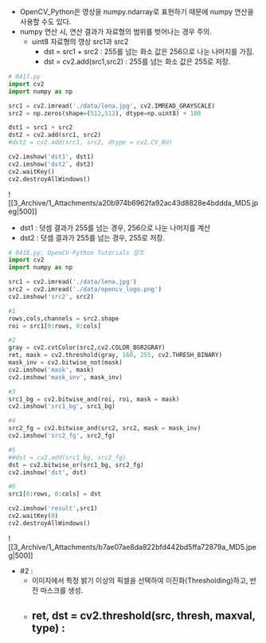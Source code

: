 - OpenCV_Python은 영상을 numpy.ndarray로 표현하기 때문에 numpy 연산을 사용할 수도 있다.
- numpy 연산 시, 연산 결과가 자료형의 범위를 벗어나는 경우 주의.
	- uint8 자료형의 영상 src1과 src2
		- dst = src1 + src2 : 255를 넘는 화소 값은 256으로 나눈 나머지를 가짐.
		- dst = cv2.add(src1,src2) : 255를 넘는 화소 값은 255로 저장.

```python
# 0417.py
import cv2
import numpy as np

src1 = cv2.imread('./data/lena.jpg', cv2.IMREAD_GRAYSCALE)
src2 = np.zeros(shape=(512,512), dtype=np.uint8) + 100

dst1 = src1 + src2
dst2 = cv2.add(src1, src2)
#dst2 = cv2.add(src1, src2, dtype = cv2.CV_8U)

cv2.imshow('dst1', dst1)
cv2.imshow('dst2', dst2)
cv2.waitKey()
cv2.destroyAllWindows()
```
![[3_Archive/1_Attachments/a20b974b6962fa92ac43d8828e4bddda_MD5.jpeg|500]]
- dst1 : 덧셈 결과가 255를 넘는 경우, 256으로 나눈 나머지를 계산
- dst2 : 덧셈 결과가 255를 넘는 경우, 255로 저장.

```python
# 0418.py: OpenCV-Python Tutorials 참조
import cv2
import numpy as np

src1 = cv2.imread('./data/lena.jpg')
src2 = cv2.imread('./data/opencv_logo.png')
cv2.imshow('src2', src2)

#1
rows,cols,channels = src2.shape
roi = src1[0:rows, 0:cols]

#2
gray = cv2.cvtColor(src2,cv2.COLOR_BGR2GRAY)
ret, mask = cv2.threshold(gray, 160, 255, cv2.THRESH_BINARY)
mask_inv = cv2.bitwise_not(mask)
cv2.imshow('mask', mask)
cv2.imshow('mask_inv', mask_inv)

#3
src1_bg = cv2.bitwise_and(roi, roi, mask = mask)
cv2.imshow('src1_bg', src1_bg)

#4
src2_fg = cv2.bitwise_and(src2, src2, mask = mask_inv)
cv2.imshow('src2_fg', src2_fg)

#5
##dst = cv2.add(src1_bg, src2_fg)
dst = cv2.bitwise_or(src1_bg, src2_fg)
cv2.imshow('dst', dst)

#6
src1[0:rows, 0:cols] = dst

cv2.imshow('result',src1)
cv2.waitKey(0)
cv2.destroyAllWindows()
```
![[3_Archive/1_Attachments/b7ae07ae8da822bfd442bd5ffa72879a_MD5.jpeg|500]]
- #2 : 
	- 이미지에서 특정 밝기 이상의 픽셀을 선택하여 이진화(Thresholding)하고, 반전 마스크를 생성.
	- ret, dst = cv2.threshold(src, thresh, maxval, type) :
		- 


